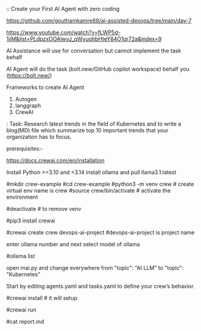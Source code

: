 
:: Create your First AI Agent with zero coding


https://github.com/gouthamkamre68/ai-assisted-devops/tree/main/day-7


https://www.youtube.com/watch?v=fLWP5d-1jiM&list=PLdpzxOOAlwvJ_qWyuqhbHteY84O1qr72a&index=9


AI Assistance will use for conversation but cannot implement the task behalf

AI Agent will do the task (bolt.new/GitHub copilot workspace) behalf you (https://bolt.new/)


Frameworks to create AI Agent
1) Autogen
2) langgraph
3) CrewAI


: Task: Research latest trends in the field of Kubernetes and to write a blog(MD) file which summarize top 10 important trends that your organization has to focus.


prerequisites:-

https://docs.crewai.com/en/installation

Install Python >=3.10 and <3.14
install ollama and pull llama3.1:latest    



#mkdir crew-example
#cd crew-example
#python3 -m venv crew          # create virtual env name is crew
#source crew/bin/activate        # activate the environment

#deactivate                      # to remove venv

#pip3 install crewai

#crewai create crew devops-ai-project         #devops-ai-project  is project name

 enter ollama number and next select model of ollama


#ollama list

open mai.py  and change everywhere from "topic": "AI LLM" to "topic": "Kubernetes" 

Start by editing agents.yaml and tasks.yaml to define your crew’s behavior.


#crewai install               # it will setup 

#crewai run

#cat report.md




